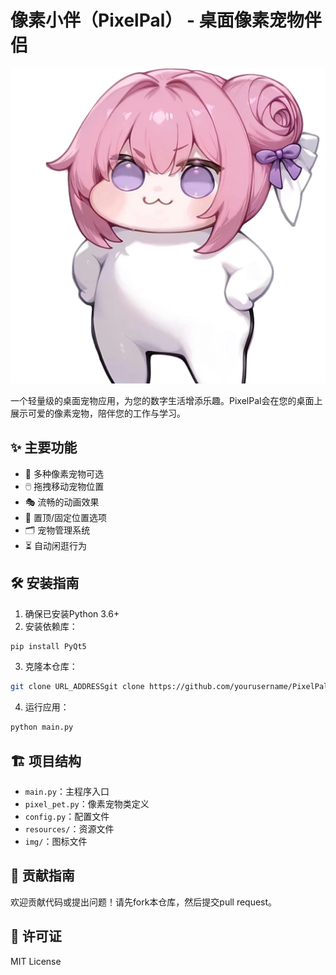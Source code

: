 # 像素小伴（PixelPal） - 桌面像素宠物伴侣

![项目图标](img/icon.png)

一个轻量级的桌面宠物应用，为您的数字生活增添乐趣。PixelPal会在您的桌面上展示可爱的像素宠物，陪伴您的工作与学习。

## ✨ 主要功能

- 🐾 多种像素宠物可选
- 🖱️ 拖拽移动宠物位置
- 🎭 流畅的动画效果
- 📌 置顶/固定位置选项
- 🗂️ 宠物管理系统
- ⏳ 自动闲逛行为

## 🛠️ 安装指南

1. 确保已安装Python 3.6+
2. 安装依赖库：

```bash
pip install PyQt5
```
3. 克隆本仓库：

```bash
git clone URL_ADDRESSgit clone https://github.com/yourusername/PixelPal.git
```
4. 运行应用：

```bash
python main.py
```

## 🏗️ 项目结构

- `main.py`：主程序入口
- `pixel_pet.py`：像素宠物类定义
- `config.py`：配置文件
- `resources/`：资源文件
- `img/`：图标文件

## 📝 贡献指南

欢迎贡献代码或提出问题！请先fork本仓库，然后提交pull request。

## 📜 许可证

MIT License
